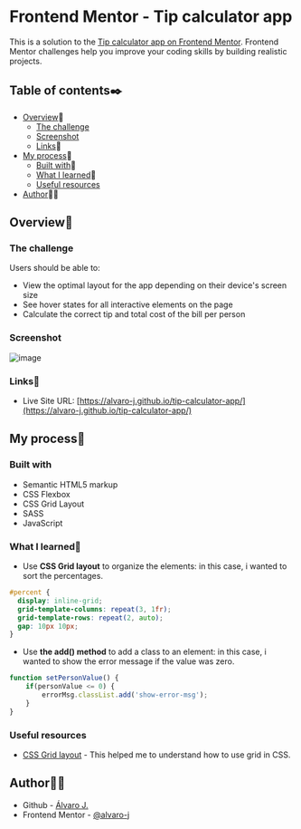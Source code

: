 # Frontend Mentor - Tip calculator app

This is a solution to the [Tip calculator app on Frontend Mentor](https://www.frontendmentor.io/challenges/tip-calculator-app-ugJNGbJUX). Frontend Mentor challenges help you improve your coding skills by building realistic projects. 

## Table of contents✒️

- [Overview](#overview)🎯
  - [The challenge](#the-challenge)
  - [Screenshot](#screenshot)
  - [Links](#links)🔗
- [My process](#my-process)🧩
  - [Built with](#built-with)🔨
  - [What I learned](#what-i-learned)📝
  - [Useful resources](#useful-resources)
- [Author](#author)🙋🏻

## Overview🎯

### The challenge

Users should be able to:

- View the optimal layout for the app depending on their device's screen size
- See hover states for all interactive elements on the page
- Calculate the correct tip and total cost of the bill per person

### Screenshot
![image](https://user-images.githubusercontent.com/86482525/132128435-8739d8c2-47d3-459d-8499-7ae465b4b7ae.png)

### Links🔗

- Live Site URL: [https://alvaro-j.github.io/tip-calculator-app/](https://alvaro-j.github.io/tip-calculator-app/)

## My process🧩

### Built with

- Semantic HTML5 markup
- CSS Flexbox
- CSS Grid Layout
- SASS
- JavaScript

### What I learned📝

- Use <strong>CSS Grid layout</strong> to organize the elements: in this case, i wanted to sort the percentages.
```css
#percent {
  display: inline-grid;
  grid-template-columns: repeat(3, 1fr);
  grid-template-rows: repeat(2, auto);
  gap: 10px 10px;
}
```
- Use <strong>the add() method</strong> to add a class to an element: in this case, i wanted to show the error message if the value was zero.
```js
function setPersonValue() {
    if(personValue <= 0) {
        errorMsg.classList.add('show-error-msg');
    }
}
```

### Useful resources

- [CSS Grid layout](https://www.youtube.com/watch?v=hKXOVD2Yrj8) - This helped me to understand how to use grid in CSS.

## Author🙋🏻

- Github - [Álvaro J.](https://www.github.com/alvaro-j/)
- Frontend Mentor - [@alvaro-j](https://www.frontendmentor.io/profile/alvaro-j)
